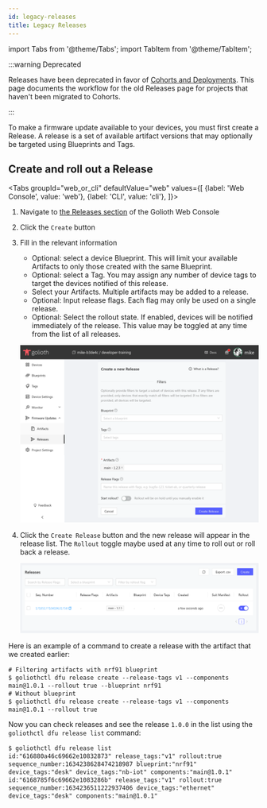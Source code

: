 ```yaml
---
id: legacy-releases
title: Legacy Releases
---
```


import Tabs from '@theme/Tabs';
import TabItem from '@theme/TabItem';

:::warning Deprecated

Releases have been deprecated in favor of [Cohorts and Deployments](./3-managing-cohorts.md). This page documents the workflow for the old Releases page for projects that haven't been migrated to Cohorts.

:::

To make a firmware update available to your devices, you must first create a
Release. A release is a set of available artifact versions that may optionally
be targeted using Blueprints and Tags.

## Create and roll out a Release

<Tabs
groupId="web_or_cli"
defaultValue="web"
values={[
{label: 'Web Console', value: 'web'},
{label: 'CLI', value: 'cli'},
]}>

<TabItem value="web">

1. Navigate to [the Releases section](https://console.golioth.io/releases) of
   the Golioth Web Console
2. Click the `Create` button
3. Fill in the relevant information
    - Optional: select a device Blueprint. This will limit your available
      Artifacts to only those created with the same Blueprint.
    - Optional: select a Tag. You may assign any number of device tags to target
      the devices notified of this release.
    - Select your Artifacts. Multiple artifacts may be added to a release.
    - Optional: Input release flags. Each flag may only be used on a single
      release.
    - Optional: Select the rollout state. If enabled, devices will be notified
      immediately of the release. This value may be toggled at any time from the
      list of all releases.

    ![Creating a Release](./assets/web-console-create-release.png)

4. Click the `Create Release` button and the new release will appear in the
   release list. The `Rollout` toggle maybe used at any time to roll out or roll
   back a release.

    ![Releases list](./assets/web-console-release-list.png)

</TabItem>

<TabItem value="cli">

Here is an example of a command to create a release with the artifact that we
created earlier:

```
# Filtering artifacts with nrf91 blueprint
$ goliothctl dfu release create --release-tags v1 --components main@1.0.1 --rollout true --blueprint nrf91
# Without blueprint
$ goliothctl dfu release create --release-tags v1 --components main@1.0.1 --rollout true
```

Now you can check releases and see the release `1.0.0` in the list using the
`goliothctl dfu release list` command:

```
$ goliothctl dfu release list
id:"616880a46c69662e10832873" release_tags:"v1" rollout:true sequence_number:1634238628474218987 blueprint:"nrf91" device_tags:"desk" device_tags:"nb-iot" components:"main@1.0.1"
id:"6168785f6c69662e1083286b" release_tags:"v1" rollout:true sequence_number:1634236511222937406 device_tags:"ethernet" device_tags:"desk" components:"main@1.0.1"
```

</TabItem>
</Tabs>
